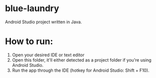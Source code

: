 # blue-laundry

Android Studio project written in Java.

# How to run:
1. Open your desired IDE or text editor
2. Open this folder, it'll either detected as a project folder if you're using Android Studio.
3. Run the app through the IDE (hotkey for Android Studio: Shift + F10).
